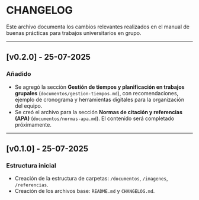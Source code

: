 # CHANGELOG

Este archivo documenta los cambios relevantes realizados en el manual de buenas prácticas para trabajos universitarios en grupo.

---

## [v0.2.0] - 25-07-2025

### Añadido
- Se agregó la sección **Gestión de tiempos y planificación en trabajos grupales** (`documentos/gestion-tiempos.md`), con recomendaciones, ejemplo de cronograma y herramientas digitales para la organización del equipo.
- Se creó el archivo para la sección **Normas de citación y referencias (APA)** (`documentos/normas-apa.md`). El contenido será completado próximamente.

---

## [v0.1.0] - 25-07-2025

### Estructura inicial
- Creación de la estructura de carpetas: `/documentos`, `/imagenes`, `/referencias`.
- Creación de los archivos base: `README.md` y `CHANGELOG.md`.
